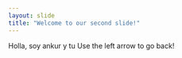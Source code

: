 ```yaml
---
layout: slide
title: "Welcome to our second slide!"
---
```

Holla, soy ankur y tu
Use the left arrow to go back!
